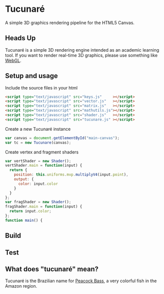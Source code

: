 # Tucunaré
A simple 3D graphics rendering pipeline for the HTML5 Canvas.

## Heads Up
Tucunaré is a simple 3D rendering engine intended as an academic learning tool. If you want to render real-time 3D graphics, please use something like [WebGL](https://get.webgl.org/).

## Setup and usage

Include the source files in your html
```html
<script type="text/javascript" src="keys.js"     ></script>
<script type="text/javascript" src="vector.js"   ></script>
<script type="text/javascript" src="matrix.js"   ></script>
<script type="text/javascript" src="mathutils.js"></script>
<script type="text/javascript" src="shader.js"   ></script>
<script type="text/javascript" src="tucunare.js" ></script>
```
Create a new Tucunaré instance
```javascript
var canvas = document.getElementById("main-canvas");
var tc = new Tucunare(canvas);
```
Create vertex and fragment shaders
```javascript
var vertShader = new Shader();
vertShader.main = function(input) {
  return {
    position: this.uniforms.mvp.multiplyV4(input.point),
    output: {
      color: input.color
    }
  }
};
var fragShader = new Shader();
fragShader.main = function(input) {
  return input.color;
};
function main() {
```
## Build

## Test

## What does "tucunaré" mean?
Tucunaré is the Brazilian name for [Peacock Bass](https://en.wikipedia.org/wiki/Peacock_bass), a very colorful fish in the Amazon region.
